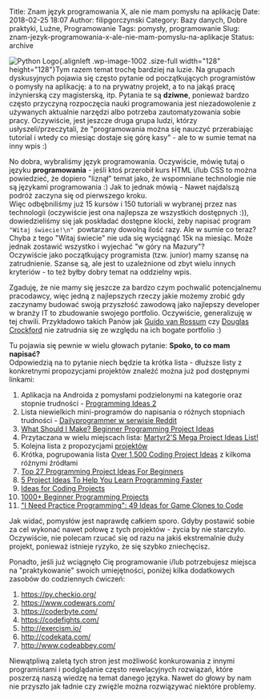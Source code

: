 Title: Znam język programowania X, ale nie mam pomysłu na aplikację
Date: 2018-02-25 18:07
Author: filipgorczynski
Category: Bazy danych, Dobre praktyki, Luźne, Programowanie
Tags: pomysły, programowanie
Slug: znam-jezyk-programowania-x-ale-nie-mam-pomyslu-na-aplikacje
Status: archive

![Python Logo](https://filipgorczynski.files.wordpress.com/2015/04/python1.png){.alignleft .wp-image-1002 .size-full width="128" height="128"}Tym razem temat trochę bardziej na luzie. Na grupach dyskusyjnych pojawia się często pytanie od początkujących programistów o pomysły na aplikację: a to na prywatny projekt, a to na jakąś pracę inżynierską czy magisterską, itp. Pytania te są **dziwne**, ponieważ bardzo często przyczyną rozpoczęcia nauki programowania jest niezadowolenie z używanych aktualnie narzędzi albo potrzeba zautomatyzowania sobie pracy. Oczywiście, jest jeszcze druga grupa ludzi, którzy usłyszeli/przeczytali, że "programowania można się nauczyć przerabiając tutorial i wtedy co miesiąc dostaje się górę kasy" - ale to w sumie temat na inny wpis :)

No dobra, wybraliśmy język programowania. Oczywiście, mówię tutaj o języku **programowania** - jeśli ktoś przerobił kurs HTML i/lub CSS to można powiedzieć, że dopiero "liznął" temat jako, że wspomniane technologie nie są językami programowania :) Jak to jednak mówią - Nawet najdalszą podróż zaczyna się od pierwszego kroku.  
Więc odbębniliśmy już 15 kursów i 150 tutoriali w wybranej przez nas technologii (oczywiście jest ona najlepsza ze wszystkich dostępnych :)), dowiedzieliśmy się jak poskładać dostępne klocki, żeby napisać program `"Witaj świecie!\n"`  powtarzany dowolną ilość razy. Ale w sumie co teraz? Chyba z tego "Witaj świecie" nie uda się wyciągnąć 15k na miesiąc. Może jednak zostawić wszystko i wyjechać "w góry na Mazury"?  
Oczywiście jako początkujący programista (tzw. junior) mamy szansę na zatrudnienie. Szanse są, ale jest to uzależnione od zbyt wielu innych kryteriów - to też byłby dobry temat na oddzielny wpis.

Zgaduję, że nie mamy się jeszcze za bardzo czym pochwalić potencjalnemu pracodawcy, więc jedną z najlepszych rzeczy jakie możemy zrobić gdy zaczynamy budować swoją przyszłość zawodową jako najlepszy developer w branży IT to zbudowanie swojego portfolio. Oczywiście, generalizuję w tej chwili. Przykładowo takich Panów jak [Guido van Rossum](https://pl.wikipedia.org/wiki/Guido_van_Rossum) czy [Douglas Crockford](https://en.wikipedia.org/wiki/Douglas_Crockford) nie zatrudnia się ze względu na ich bogate portfolio :)

Tu pojawia się pewnie w wielu głowach pytanie: **Spoko, to co mam napisać?**  
Odpowiedzią na to pytanie niech będzie ta krótka lista - dłuższe listy z konkretnymi propozycjami projektów znaleźć można już pod dostępnymi linkami:

1.  Aplikacja na Androida z pomysłami podzielonymi na kategorie oraz stopnie trudności - [Programming Ideas 2](https://play.google.com/store/apps/details?id=com.alansa.ideabag2)
2.  Lista niewielkich mini-programów do napisania o różnych stopniach trudności - [Dailyprogrammer w serwisie Reddit](https://www.reddit.com/r/dailyprogrammer/)
3.  [What Should I Make? Beginner Programming Project Ideas](http://www.programmingforbeginnersbook.com/blog/what_should_i_make_beginner_programming_project_ideas/)
4.  Przytaczana w wielu miejscach lista: [Martyr2'S Mega Project Ideas List!](http://www.dreamincode.net/forums/topic/78802-martyr2s-mega-project-ideas-list/)
5.  Kolejna lista z propozycjami [projektów](https://github.com/karan/Projects)
6.  Krótka, pogrupowania lista [Over 1,500 Coding Project Ideas](https://www.linuxtrainingacademy.com/projects/) z kilkoma różnymi źródłami
7.  [Top 27 Programming Project Ideas For Beginners](http://www.lovelycoding.org/2017/01/programming-project-ideas.html)
8.  [5 Project Ideas To Help You Learn Programming Faster](https://www.makeuseof.com/tag/5-project-ideas-help-learn-programming-faster/)
9.  [Ideas for Coding Projects](http://www.codeconquest.com/programming-projects/ideas-for-programming-projects/)
10. [1000+ Beginner Programming Projects](https://www.reddit.com/r/learnprogramming/comments/2a9ygh/1000_beginner_programming_projects_xpost/)
11. ["I Need Practice Programming": 49 Ideas for Game Clones to Code](http://inventwithpython.com/blog/2012/02/20/i-need-practice-programming-49-ideas-for-game-clones-to-code/)

Jak widać, pomysłów jest naprawdę całkiem sporo. Gdyby postawić sobie za cel wykonać nawet połowę z tych projektów - życia by nie starczyło. Oczywiście, nie polecam rzucać się od razu na jakiś ekstremalnie duży projekt, ponieważ istnieje ryzyko, że się szybko zniechęcisz.

Ponadto, jeśli już wciągnęło Cię programowanie i/lub potrzebujesz miejsca na "praktykowanie" swoich umiejętności, poniżej kilka dodatkowych zasobów do codziennych ćwiczeń:

1.  <https://py.checkio.org/>
2.  <https://www.codewars.com/>
3.  <https://coderbyte.com/>
4.  <https://codefights.com/>
5.  <http://exercism.io/>
6.  <http://codekata.com/>
7.  <http://www.codeabbey.com/>

Niewątpliwą zaletą tych stron jest możliwość konkurowania z innymi programistami i podglądanie często rewelacyjnych rozwiązań, które poszerzą naszą wiedzę na temat danego języka. Nawet do głowy by nam nie przyszło jak ładnie czy zwięźle można rozwiązywać niektóre problemy.

 
